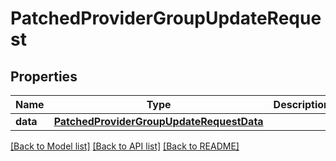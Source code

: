 # PatchedProviderGroupUpdateRequest

## Properties
Name | Type | Description | Notes
------------ | ------------- | ------------- | -------------
**data** | [**PatchedProviderGroupUpdateRequestData**](PatchedProviderGroupUpdateRequestData.md) |  | 

[[Back to Model list]](../README.md#documentation-for-models) [[Back to API list]](../README.md#documentation-for-api-endpoints) [[Back to README]](../README.md)

